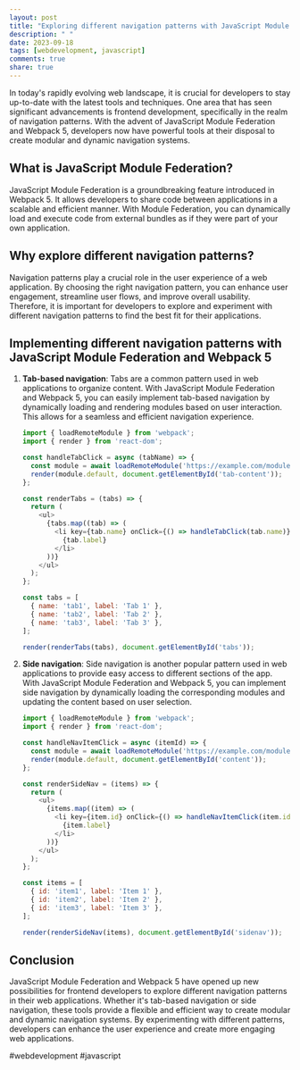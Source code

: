 ```yaml
---
layout: post
title: "Exploring different navigation patterns with JavaScript Module Federation and Webpack 5"
description: " "
date: 2023-09-18
tags: [webdevelopment, javascript]
comments: true
share: true
---
```


In today's rapidly evolving web landscape, it is crucial for developers to stay up-to-date with the latest tools and techniques. One area that has seen significant advancements is frontend development, specifically in the realm of navigation patterns. With the advent of JavaScript Module Federation and Webpack 5, developers now have powerful tools at their disposal to create modular and dynamic navigation systems.

## What is JavaScript Module Federation?

JavaScript Module Federation is a groundbreaking feature introduced in Webpack 5. It allows developers to share code between applications in a scalable and efficient manner. With Module Federation, you can dynamically load and execute code from external bundles as if they were part of your own application.

## Why explore different navigation patterns?

Navigation patterns play a crucial role in the user experience of a web application. By choosing the right navigation pattern, you can enhance user engagement, streamline user flows, and improve overall usability. Therefore, it is important for developers to explore and experiment with different navigation patterns to find the best fit for their applications.

## Implementing different navigation patterns with JavaScript Module Federation and Webpack 5

1. **Tab-based navigation**: Tabs are a common pattern used in web applications to organize content. With JavaScript Module Federation and Webpack 5, you can easily implement tab-based navigation by dynamically loading and rendering modules based on user interaction. This allows for a seamless and efficient navigation experience.

   ```javascript
   import { loadRemoteModule } from 'webpack';
   import { render } from 'react-dom';

   const handleTabClick = async (tabName) => {
     const module = await loadRemoteModule('https://example.com/modules/' + tabName);
     render(module.default, document.getElementById('tab-content'));
   };

   const renderTabs = (tabs) => {
     return (
       <ul>
         {tabs.map((tab) => (
           <li key={tab.name} onClick={() => handleTabClick(tab.name)}>
             {tab.label}
           </li>
         ))}
       </ul>
     );
   };

   const tabs = [
     { name: 'tab1', label: 'Tab 1' },
     { name: 'tab2', label: 'Tab 2' },
     { name: 'tab3', label: 'Tab 3' },
   ];

   render(renderTabs(tabs), document.getElementById('tabs'));
   ```

2. **Side navigation**: Side navigation is another popular pattern used in web applications to provide easy access to different sections of the app. With JavaScript Module Federation and Webpack 5, you can implement side navigation by dynamically loading the corresponding modules and updating the content based on user selection.

   ```javascript
   import { loadRemoteModule } from 'webpack';
   import { render } from 'react-dom';

   const handleNavItemClick = async (itemId) => {
     const module = await loadRemoteModule('https://example.com/modules/' + itemId);
     render(module.default, document.getElementById('content'));
   };

   const renderSideNav = (items) => {
     return (
       <ul>
         {items.map((item) => (
           <li key={item.id} onClick={() => handleNavItemClick(item.id)}>
             {item.label}
           </li>
         ))}
       </ul>
     );
   };

   const items = [
     { id: 'item1', label: 'Item 1' },
     { id: 'item2', label: 'Item 2' },
     { id: 'item3', label: 'Item 3' },
   ];

   render(renderSideNav(items), document.getElementById('sidenav'));
   ```

## Conclusion

JavaScript Module Federation and Webpack 5 have opened up new possibilities for frontend developers to explore different navigation patterns in their web applications. Whether it's tab-based navigation or side navigation, these tools provide a flexible and efficient way to create modular and dynamic navigation systems. By experimenting with different patterns, developers can enhance the user experience and create more engaging web applications.

#webdevelopment #javascript